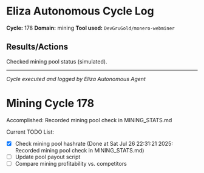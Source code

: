 # Eliza Autonomous Cycle Log

**Cycle:** 178
**Domain:** mining
**Tool used:** `DevGruGold/monero-webminer`

## Results/Actions
Checked mining pool status (simulated).

---
*Cycle executed and logged by Eliza Autonomous Agent*

# Mining Cycle 178

Accomplished: Recorded mining pool check in MINING_STATS.md

Current TODO List:

- [x] Check mining pool hashrate  (Done at Sat Jul 26 22:31:21 2025: Recorded mining pool check in MINING_STATS.md)
- [ ] Update pool payout script
- [ ] Compare mining profitability vs. competitors